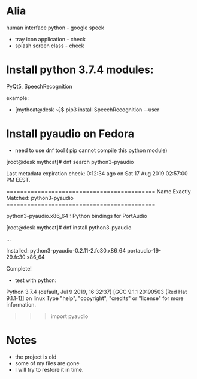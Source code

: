 # Alia
human interface python - google speek
- tray icon application - check
- splash screen class - check

# Install python 3.7.4 modules:

PyQt5, SpeechRecognition

example:

- [mythcat@desk ~]$ pip3 install SpeechRecognition --user

# Install pyaudio on Fedora

- need to use dnf tool ( pip cannot compile this python module)

[root@desk mythcat]# dnf search python3-pyaudio

Last metadata expiration check: 0:12:34 ago on Sat 17 Aug 2019 02:57:00 PM EEST.

=========================================== Name Exactly Matched: python3-pyaudio ===========================================

python3-pyaudio.x86_64 : Python bindings for PortAudio

[root@desk mythcat]# dnf install python3-pyaudio

...

Installed:
  python3-pyaudio-0.2.11-2.fc30.x86_64                              portaudio-19-29.fc30.x86_64                             

Complete!

- test with python:

Python 3.7.4 (default, Jul  9 2019, 16:32:37) 
[GCC 9.1.1 20190503 (Red Hat 9.1.1-1)] on linux
Type "help", "copyright", "credits" or "license" for more information.
>>> import pyaudio
>>> 


# Notes
- the project is old
- some of my files are gone
- I will try to restore it in time.
